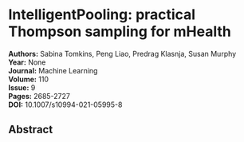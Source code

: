 # IntelligentPooling: practical Thompson sampling for mHealth

**Authors:** Sabina Tomkins, Peng Liao, Predrag Klasnja, Susan Murphy  
**Year:** None  
**Journal:** Machine Learning  
**Volume:** 110  
**Issue:** 9  
**Pages:** 2685-2727  
**DOI:** 10.1007/s10994-021-05995-8  

## Abstract


